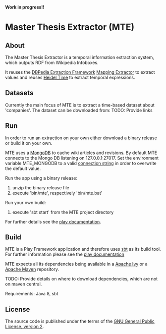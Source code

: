 **Work in progress!!**

Master Thesis Extractor (MTE)
=============================

## About

The Master Thesis Extractor is a temporal information extraction system,
which outputs RDF from Wikipedia Infoboxes.

It reuses the [DBPedia Extraction Framework](https://github.com/dbpedia/extraction-framework) [Mapping Extractor](http://wiki.dbpedia.org/DeveloperDocumentation/Extractor?v=vqu#h110-5)
to extract values and reuses [Heidel Time](https://code.google.com/p/heideltime/) to extract temporal expressions.

## Datasets

Currently the main focus of MTE is to extract a time-based dataset about 'companies'.
The dataset can be downloaded from:
TODO: Provide links

## Run 

In order to run an extraction on your own either download a binary release or build it on your own.

MTE uses a [MongoDB](http://www.mongodb.org/) to cache wiki articles and revisions. By default MTE connects to the Mongo DB listening on 127.0.0.1:27017. Set the environment variable MTE_MONGODB to a valid [connection string](http://docs.mongodb.org/manual/reference/connection-string/) in order to overwrite the default value.

Run the app using a binary release:
1. unzip the binary release file
2. execute 'bin/mte', respectively 'bin/mte.bat'

Run your own build:
1. execute 'sbt start' from the MTE project directory

For further details see the [play documentation](http://www.playframework.com/documentation/2.2.x/Production).


## Build 

MTE is a Play Framework application and therefore uses [sbt](http://www.scala-sbt.org/) as its build tool.
For further information please see the
[play documentation](http://www.playframework.com/documentation/2.2.x/Home)

MTE expects all its dependencies being available in a [Apache Ivy](http://ant.apache.org/ivy/) or a [Apache Maven](http://maven.apache.org/) repository.

TODO: Provide details on where to download dependencies, which are not on maven central.


Requirements: Java 8, sbt

## License 
The source code is published under the terms of the [GNU General Public License, version 2](http://www.gnu.org/licenses/gpl-2.0.html).



